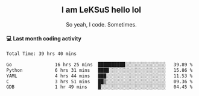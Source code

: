 <h2 align="center">I am LeKSuS hello lol</h2>
<p align="center">So yeah, I code. Sometimes.</p>

#### :computer: Last month coding activity
<!--START_SECTION:waka-->

```txt
Total Time: 39 hrs 40 mins

Go                16 hrs 25 mins  ██████████░░░░░░░░░░░░░░░   39.89 %
Python            6 hrs 31 mins   ████░░░░░░░░░░░░░░░░░░░░░   15.86 %
YAML              4 hrs 44 mins   ███░░░░░░░░░░░░░░░░░░░░░░   11.53 %
C                 3 hrs 51 mins   ██▒░░░░░░░░░░░░░░░░░░░░░░   09.36 %
GDB               1 hr 49 mins    █░░░░░░░░░░░░░░░░░░░░░░░░   04.45 %
```

<!--END_SECTION:waka-->
